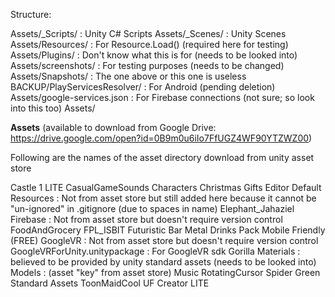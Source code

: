 Structure:

Assets/_Scripts/                     : Unity C# Scripts
Assets/_Scenes/                      : Unity Scenes
Assets/Resources/                    : For Resource.Load() (required here for testing)
Assets/Plugins/                      : Don't know what this is for (needs to be looked into)
Assets/screenshots/                  : For testing purposes (needs to be changed)
Assets/Snapshots/                    : The one above or this one is useless
BACKUP/PlayServicesResolver/         : For Android (pending deletion)
Assets/google-services.json          : For Firebase connections (not sure; so look into this too)
Assets/


**Assets** 
(available to download from Google Drive: https://drive.google.com/open?id=0B9m0u6iIo7FfUGZ4WF90YTZWZ00)

Following are the names of the asset directory download from unity asset store

Castle 1 LITE
CasualGameSounds
Characters
Christmas Gifts
Editor Default Resources : Not from asset store but still added here because it cannot be "un-ignored" in .gitignore (due to spaces in name)
Elephant_Jahaziel
Firebase                 : Not from asset store but doesn't require version control
FoodAndGrocery
FPL_ISBIT
Futuristic Bar Metal Drinks Pack Mobile Friendly (FREE)
GoogleVR                 : Not from asset store but doesn't require version control
GoogleVRForUnity.unitypackage : For GoogleVR sdk
Gorilla
Materials                : believed to be provided by unity standard assets (needs to be looked into)
Models                   : (asset "key" from asset store)
Music
RotatingCursor
Spider Green
Standard Assets
ToonMaidCool
UF Creator LITE